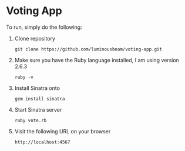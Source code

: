 # Voting App

To run, simply do the following:

1. Clone repository

    `git clone https://github.com/luminousbeam/voting-app.git`

2. Make sure you have the Ruby language installed, I am using version 2.6.3

    `ruby -v`

3. Install Sinatra onto

    `gem install sinatra`

4. Start Sinatra server

    `ruby vote.rb`

5. Visit the following URL on your browser

    `http://localhost:4567`
